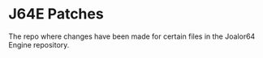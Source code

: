 # J64E Patches
The repo where changes have been made for certain files in the Joalor64 Engine repository.
